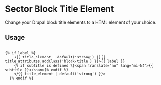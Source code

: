 # Sector Block Title Element

Change your Drupal block title elements to a HTML element of your choice.

## Usage

```block.html.twig

{% if label %}
    <{{ title_element | default('strong') }}{{ title_attributes.addClass('block-title') }}>{{ label }}
    {% if subtitle is defined %}<span translate="no" lang="mi-NZ">{{ subtitle }}</span>{% endif %}
    </{{ title_element | default('strong') }}>
  {% endif %}

```